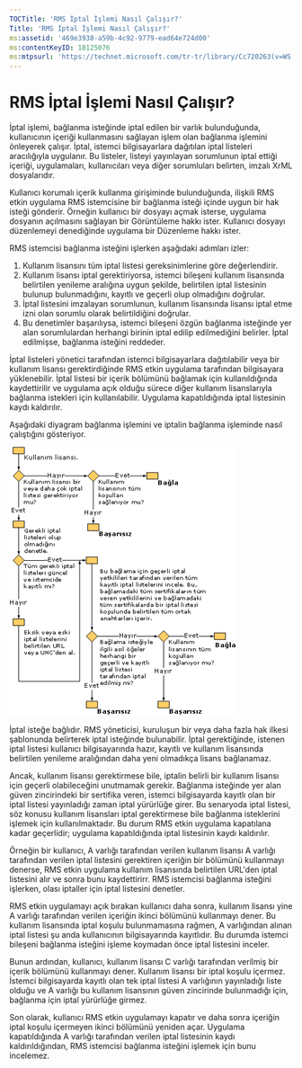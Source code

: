 ```yaml
---
TOCTitle: 'RMS İptal İşlemi Nasıl Çalışır?'
Title: 'RMS İptal İşlemi Nasıl Çalışır?'
ms:assetid: '469e3938-a59b-4c92-9779-ead64e724d00'
ms:contentKeyID: 18125076
ms:mtpsurl: 'https://technet.microsoft.com/tr-tr/library/Cc720263(v=WS.10)'
---
```


RMS İptal İşlemi Nasıl Çalışır?
===============================

İptal işlemi, bağlanma isteğinde iptal edilen bir varlık bulunduğunda, kullanıcının içeriği kullanmasını sağlayan işlem olan bağlanma işlemini önleyerek çalışır. İptal, istemci bilgisayarlara dağıtılan iptal listeleri aracılığıyla uygulanır. Bu listeler, listeyi yayınlayan sorumlunun iptal ettiği içeriği, uygulamaları, kullanıcıları veya diğer sorumluları belirten, imzalı XrML dosyalarıdır.

Kullanıcı korumalı içerik kullanma girişiminde bulunduğunda, ilişkili RMS etkin uygulama RMS istemcisine bir bağlanma isteği içinde uygun bir hak isteği gönderir. Örneğin kullanıcı bir dosyayı açmak isterse, uygulama dosyanın açılmasını sağlayan bir Görüntüleme hakkı ister. Kullanıcı dosyayı düzenlemeyi denediğinde uygulama bir Düzenleme hakkı ister.

RMS istemcisi bağlanma isteğini işlerken aşağıdaki adımları izler:

1.  Kullanım lisansını tüm iptal listesi gereksinimlerine göre değerlendirir.
2.  Kullanım lisansı iptal gerektiriyorsa, istemci bileşeni kullanım lisansında belirtilen yenileme aralığına uygun şekilde, belirtilen iptal listesinin bulunup bulunmadığını, kayıtlı ve geçerli olup olmadığını doğrular.
3.  İptal listesini imzalayan sorumlunun, kullanım lisansında lisansı iptal etme izni olan sorumlu olarak belirtildiğini doğrular.
4.  Bu denetimler başarılıysa, istemci bileşeni özgün bağlanma isteğinde yer alan sorumlulardan herhangi birinin iptal edilip edilmediğini belirler. İptal edilmişse, bağlanma isteğini reddeder.

İptal listeleri yönetici tarafından istemci bilgisayarlara dağıtılabilir veya bir kullanım lisansı gerektirdiğinde RMS etkin uygulama tarafından bilgisayara yüklenebilir. İptal listesi bir içerik bölümünü bağlamak için kullanıldığında kaydettirilir ve uygulama açık olduğu sürece diğer kullanım lisanslarıyla bağlanma istekleri için kullanılabilir. Uygulama kapatıldığında iptal listesinin kaydı kaldırılır.

Aşağıdaki diyagram bağlanma işlemini ve iptalin bağlanma işleminde nasıl çalıştığını gösteriyor.

![](images/Cc720263.81aa2d70-d261-49ad-b446-96a2eddba1a5(WS.10).gif)

İptal isteğe bağlıdır. RMS yöneticisi, kuruluşun bir veya daha fazla hak ilkesi şablonunda belirterek iptal isteğinde bulunabilir. İptal gerektiğinde, istenen iptal listesi kullanıcı bilgisayarında hazır, kayıtlı ve kullanım lisansında belirtilen yenileme aralığından daha yeni olmadıkça lisans bağlanamaz.

Ancak, kullanım lisansı gerektirmese bile, iptalin belirli bir kullanım lisansı için geçerli olabileceğini unutmamak gerekir. Bağlanma isteğinde yer alan güven zincirindeki bir sertifika veren, istemci bilgisayarda kayıtlı olan bir iptal listesi yayınladığı zaman iptal yürürlüğe girer. Bu senaryoda iptal listesi, söz konusu kullanım lisansları iptal gerektirmese bile bağlanma isteklerini işlemek için kullanılmaktadır. Bu durum RMS etkin uygulama kapatılana kadar geçerlidir; uygulama kapatıldığında iptal listesinin kaydı kaldırılır.

Örneğin bir kullanıcı, A varlığı tarafından verilen kullanım lisansı A varlığı tarafından verilen iptal listesini gerektiren içeriğin bir bölümünü kullanmayı denerse, RMS etkin uygulama kullanım lisansında belirtilen URL'den iptal listesini alır ve sonra bunu kaydettirirr. RMS istemcisi bağlanma isteğini işlerken, olası iptaller için iptal listesini denetler.

RMS etkin uygulamayı açık bırakan kullanıcı daha sonra, kullanım lisansı yine A varlığı tarafından verilen içeriğin ikinci bölümünü kullanmayı dener. Bu kullanım lisansında iptal koşulu bulunmamasına rağmen, A varlığından alınan iptal listesi şu anda kullanıcının bilgisayarında kayıtlıdır. Bu durumda istemci bileşeni bağlanma isteğini işleme koymadan önce iptal listesini inceler.

Bunun ardından, kullanıcı, kullanım lisansı C varlığı tarafından verilmiş bir içerik bölümünü kullanmayı dener. Kullanım lisansı bir iptal koşulu içermez. İstemci bilgisayarda kayıtlı olan tek iptal listesi A varlığının yayınladığı liste olduğu ve A varlığı bu kullanım lisansının güven zincirinde bulunmadığı için, bağlanma için iptal yürürlüğe girmez.

Son olarak, kullanıcı RMS etkin uygulamayı kapatır ve daha sonra içeriğin iptal koşulu içermeyen ikinci bölümünü yeniden açar. Uygulama kapatıldığında A varlığı tarafından verilen iptal listesinin kaydı kaldırıldığından, RMS istemcisi bağlanma isteğini işlemek için bunu incelemez.
